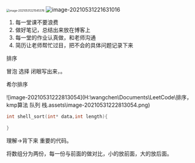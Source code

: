 <img src="H:\wangchen\Documents\LeetCode\排序，kmp算法 队列 栈.assets\image-20210531221545376.png" alt="image-20210531221545376" style="zoom:50%;" />

<img src="H:\wangchen\Documents\LeetCode\排序，kmp算法 队列 栈.assets\image-20210531221631016.png" alt="image-20210531221631016" style="zoom:100%;" />

1. 每一堂课不要浪费
2. 做好笔记，总结出来放在博客上
3. 每一堂的作业认真做，和老师沟通
4. 简历让老师帮忙过目，把不会的具体问题记录下来



排序 

冒泡 选择 闭眼写出来，。

希尔排序

![image-20210531222813054](H:\wangchen\Documents\LeetCode\排序，kmp算法 队列 栈.assets\image-20210531222813054.png)

```cpp
int shell_sort(int* data,int length){
    
}
```

理解->背下来 重要的代码。



将数组分为两份，每一份与前面的做对比，小的放前面，大的放后面。